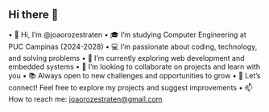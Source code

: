 ## Hi there 👋

<!--
**JoaoRozestraten/JoaoRozestraten** is a ✨ _special_ ✨ repository because its `README.md` (this file) appears on your GitHub profile.

Here are some ideas to get you started:

- 🔭 I’m currently working on ...
- 🌱 I’m currently learning ...
- 👯 I’m looking to collaborate on ...
- 🤔 I’m looking for help with ...
- 💬 Ask me about ...
- 📫 How to reach me: ...
- 😄 Pronouns: ...
- ⚡ Fun fact: ...
-->

• 👋 Hi, I’m @joaorozestraten
• 🎓 I’m studying Computer Engineering at PUC Campinas (2024-2028)
• 💻 I’m passionate about coding, technology, and solving problems
• 🚀 I’m currently exploring web development and embedded systems
• 💞️ I’m looking to collaborate on projects and learn with you
• 📚 Always open to new challenges and opportunities to grow
• 🔗 Let’s connect! Feel free to explore my projects and suggest improvements
• 📫 How to reach me: joaorozestraten@gmail.com

